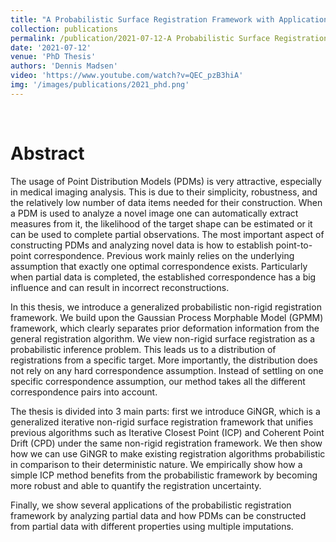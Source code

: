 ```yaml
---
title: "A Probabilistic Surface Registration Framework with Applications to Partial Data Analysis"
collection: publications
permalink: /publication/2021-07-12-A Probabilistic Surface Registration Framework with Applications to Partial Data Analysis
date: '2021-07-12'
venue: 'PhD Thesis'
authors: 'Dennis Madsen'
video: 'https://www.youtube.com/watch?v=QEC_pzB3hiA'
img: '/images/publications/2021_phd.png'
---
```


<br>

# Abstract
The usage of Point Distribution Models (PDMs) is very attractive, especially in medical imaging analysis. This is due to their simplicity, robustness, and the relatively low number of data items needed for their construction. When a PDM is used to analyze a novel image one can automatically extract measures from it, the likelihood of the target shape can be estimated or it can be used to complete partial observations. The most important aspect of constructing PDMs and analyzing novel data is how to establish point-to-point correspondence. Previous work mainly relies on the underlying assumption that exactly one optimal correspondence exists. Particularly when partial data is completed, the established correspondence has a big influence and can result in incorrect reconstructions.

In this thesis, we introduce a generalized probabilistic non-rigid registration framework. We build upon the Gaussian Process Morphable Model (GPMM) framework, which clearly separates prior deformation information from the general registration algorithm. We view non-rigid surface registration as a probabilistic inference problem. This leads us to a distribution of registrations from a specific target. More importantly, the distribution does not rely on any hard correspondence assumption. Instead of settling on one specific correspondence assumption, our method takes all the different correspondence pairs into account.

The thesis is divided into 3 main parts: first we introduce GiNGR, which is a generalized iterative non-rigid surface registration framework that unifies previous algorithms such as Iterative Closest Point (ICP) and Coherent Point Drift (CPD) under the same non-rigid registration framework. We then show how we can use GiNGR to make existing registration algorithms probabilistic in comparison to their deterministic nature. We empirically show how a simple ICP method benefits from the probabilistic framework by becoming more robust and able to quantify the registration uncertainty.
  
Finally, we show several applications of the probabilistic registration framework by analyzing partial data and how PDMs can be constructed from partial data with different properties using multiple imputations.